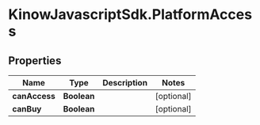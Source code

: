 # KinowJavascriptSdk.PlatformAccess

## Properties
Name | Type | Description | Notes
------------ | ------------- | ------------- | -------------
**canAccess** | **Boolean** |  | [optional] 
**canBuy** | **Boolean** |  | [optional] 


